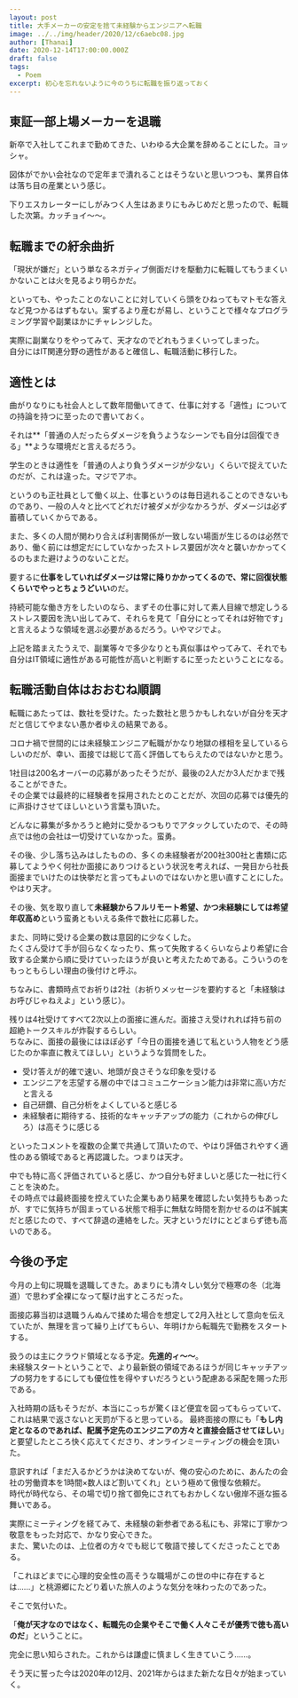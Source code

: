 ```yaml
---
layout: post
title: 大手メーカーの安定を捨て未経験からエンジニアへ転職
image: ../../img/header/2020/12/c6aebc08.jpg
author: [Thanai]
date: 2020-12-14T17:00:00.000Z
draft: false
tags:
  - Poem
excerpt: 初心を忘れないように今のうちに転職を振り返っておく
---
```


## 東証一部上場メーカーを退職

新卒で入社してこれまで勤めてきた、いわゆる大企業を辞めることにした。ヨッシャ。

図体がでかい会社なので定年まで潰れることはそうないと思いつつも、業界自体は落ち目の産業という感じ。

下りエスカレーターにしがみつく人生はあまりにもみじめだと思ったので、転職した次第。カッチョイ〜〜。

## 転職までの紆余曲折

「現状が嫌だ」という単なるネガティブ側面だけを駆動力に転職してもうまくいかないことは火を見るより明らかだ。

といっても、やったことのないことに対していくら頭をひねってもマトモな答えなど見つかるはずもない。案ずるより産むが易し、ということで様々なプログラミング学習や副業ほかにチャレンジした。

実際に副業なりをやってみて、天才なのでどれもうまくいってしまった。  
自分にはIT関連分野の適性があると確信し、転職活動に移行した。

## 適性とは

曲がりなりにも社会人として数年間働いてきて、仕事に対する「適性」についての持論を持つに至ったので書いておく。

それは**「普通の人だったらダメージを負うようなシーンでも自分は回復できる」**ような環境だと言えるだろう。

学生のときは適性を「普通の人より負うダメージが少ない」くらいで捉えていたのだが、これは違った。マジでアホ。

というのも正社員として働く以上、仕事というのは毎日逃れることのできないものであり、一般の人々と比べてどれだけ被ダメが少なかろうが、ダメージは必ず蓄積していくからである。

また、多くの人間が関わり合えば利害関係が一致しない場面が生じるのは必然であり、働く前には想定だにしていなかったストレス要因が次々と襲いかかってくるのもまた避けようのないことだ。

要するに**仕事をしていればダメージは常に降りかかってくるので、常に回復状態くらいでやっとちょうどいい**のだ。

持続可能な働き方をしたいのなら、まずその仕事に対して素人目線で想定しうるストレス要因を洗い出してみて、それらを見て「自分にとってそれは好物です」と言えるような領域を選ぶ必要があるだろう。いやマジでよ。

上記を踏まえたうえで、副業等々で多少なりとも真似事はやってみて、それでも自分はIT領域に適性がある可能性が高いと判断するに至ったということになる。

## 転職活動自体はおおむね順調

転職にあたっては、数社を受けた。たった数社と思うかもしれないが自分を天才だと信じてやまない愚か者ゆえの結果である。

コロナ禍で世間的には未経験エンジニア転職がかなり地獄の様相を呈しているらしいのだが、幸い、面接では総じて高く評価してもらえたのではないかと思う。

1社目は200名オーバーの応募があったそうだが、最後の2人だか3人だかまで残ることができた。  
その企業では最終的に経験者を採用されたとのことだが、次回の応募では優先的に声掛けさせてほしいという言葉も頂いた。

どんなに募集が多かろうと絶対に受かるつもりでアタックしていたので、その時点では他の会社は一切受けていなかった。蛮勇。

その後、少し落ち込みはしたものの、多くの未経験者が200社300社と書類に応募してようやく何社か面接にありつけるという状況を考えれば、一発目から社長面接までいけたのは快挙だと言ってもよいのではないかと思い直すことにした。やはり天才。

その後、気を取り直して**未経験からフルリモート希望、かつ未経験にしては希望年収高め**という蛮勇ともいえる条件で数社に応募した。

また、同時に受ける企業の数は意図的に少なくした。  
たくさん受けて手が回らなくなったり、焦って失敗するくらいならより希望に合致する企業から順に受けていったほうが良いと考えたためである。こういうのをもっともらしい理由の後付けと呼ぶ。

ちなみに、書類時点でお祈りは2社（お祈りメッセージを要約すると「未経験はお呼びじゃねえよ」という感じ）。

残りは4社受けてすべて2次以上の面接に進んだ。面接さえ受けれれば持ち前の超絶トークスキルが炸裂するらしい。  
ちなみに、面接の最後にはほぼ必ず「今日の面接を通じて私という人物をどう感じたのか率直に教えてほしい」というような質問をした。

- 受け答えが的確で速い、地頭が良さそうな印象を受ける
- エンジニアを志望する層の中ではコミュニケーション能力は非常に高い方だと言える
- 自己研鑽、自己分析をよくしていると感じる
- 未経験者に期待する、技術的なキャッチアップの能力（これからの伸びしろ）は高そうに感じる

といったコメントを複数の企業で共通して頂いたので、やはり評価されやすく適性のある領域であると再認識した。つまりは天才。

中でも特に高く評価されていると感じ、かつ自分も好ましいと感じた一社に行くことを決めた。  
その時点では最終面接を控えていた企業もあり結果を確認したい気持ちもあったが、すでに気持ちが固まっている状態で相手に無駄な時間を割かせるのは不誠実だと感じたので、すべて辞退の連絡をした。天才というだけにとどまらず徳も高いのである。

## 今後の予定

今月の上旬に現職を退職してきた。あまりにも清々しい気分で極寒の冬（北海道）で思わず全裸になって駆け出すところだった。

面接応募当初は退職うんぬんで揉めた場合を想定して2月入社として意向を伝えていたが、無理を言って繰り上げてもらい、年明けから転職先で勤務をスタートする。

扱うのは主にクラウド領域となる予定。**先進的ィ〜〜**。  
未経験スタートということで、より最新鋭の領域であるほうが同じキャッチアップの努力をするにしても優位性を得やすいだろうという配慮ある采配を賜った形である。

入社時期の話もそうだが、本当にこっちが驚くほど便宜を図ってもらっていて、これは結果で返さないと天罰が下ると思っている。
最終面接の際にも「**もし内定となるのであれば、配属予定先のエンジニアの方々と直接会話させてほしい**」と要望したところ快く応えてくださり、オンラインミーティングの機会を頂いた。

意訳すれば「まだ入るかどうかは決めてないが、俺の安心のために、あんたの会社の労働資本を1時間×数人ほど割いてくれ」という極めて傲慢な依頼だ。  
時代が時代なら、その場で切り捨て御免にされてもおかしくない傲岸不遜な振る舞いである。

実際にミーティングを経てみて、未経験の新参者である私にも、非常に丁寧かつ敬意をもった対応で、かなり安心できた。  
また、驚いたのは、上位者の方々でも総じて敬語で接してくださったことである。

「これほどまでに心理的安全性の高そうな職場がこの世の中に存在するとは……」と桃源郷にたどり着いた旅人のような気分を味わったのであった。

そこで気付いた。

「**俺が天才なのではなく、転職先の企業やそこで働く人々こそが優秀で徳も高いのだ**」ということに。

完全に思い知らされた。これからは謙虚に慎ましく生きていこう……。

そう天に誓った今は2020年の12月、2021年からはまた新たな日々が始まっていく。
